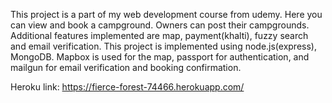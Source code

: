 This project is a part of my web development course from udemy. Here you can view and book a campground. Owners can post their campgrounds.
Additional features implemented are map, payment(khalti), fuzzy search and email verification.
This project is implemented using node.js(express), MongoDB. Mapbox is used for the map, passport for authentication, and mailgun for email verification and booking confirmation.

Heroku link:
https://fierce-forest-74466.herokuapp.com/